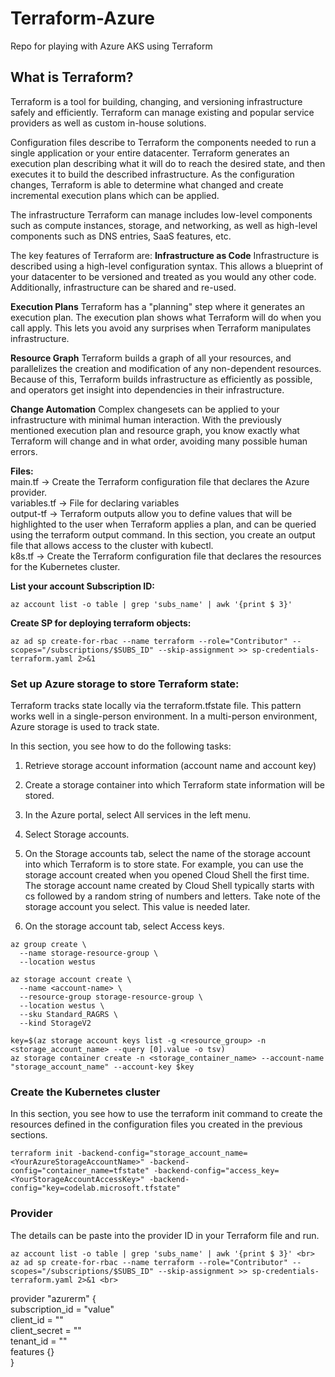 # Terraform-Azure
Repo for playing with Azure AKS using Terraform

## What is Terraform?
Terraform is a tool for building, changing, and versioning infrastructure safely and efficiently. Terraform can manage existing and popular service providers as well as custom in-house solutions.

Configuration files describe to Terraform the components needed to run a single application or your entire datacenter. Terraform generates an execution plan describing what it will do to reach the desired state, and then executes it to build the described infrastructure. As the configuration changes, Terraform is able to determine what changed and create incremental execution plans which can be applied.

The infrastructure Terraform can manage includes low-level components such as compute instances, storage, and networking, as well as high-level components such as DNS entries, SaaS features, etc.

The key features of Terraform are:
__Infrastructure as Code__
Infrastructure is described using a high-level configuration syntax. This allows a blueprint of your datacenter to be versioned and treated as you would any other code. Additionally, infrastructure can be shared and re-used.

__Execution Plans__
Terraform has a "planning" step where it generates an execution plan. The execution plan shows what Terraform will do when you call apply. This lets you avoid any surprises when Terraform manipulates infrastructure.

__Resource Graph__
Terraform builds a graph of all your resources, and parallelizes the creation and modification of any non-dependent resources. Because of this, Terraform builds infrastructure as efficiently as possible, and operators get insight into dependencies in their infrastructure.

__Change Automation__
Complex changesets can be applied to your infrastructure with minimal human interaction. With the previously mentioned execution plan and resource graph, you know exactly what Terraform will change and in what order, avoiding many possible human errors.

__Files:__<br>
main.tf -> Create the Terraform configuration file that declares the Azure provider. <br>
variables.tf -> File for declaring variables <br>
output-tf -> Terraform outputs allow you to define values that will be highlighted to the user when Terraform applies a plan, and can be queried using the terraform output command. In this section, you create an output file that allows access to the cluster with kubectl.<br>
k8s.tf -> Create the Terraform configuration file that declares the resources for the Kubernetes cluster.<br>

__List your account Subscription ID:__
```
az account list -o table | grep 'subs_name' | awk '{print $ 3}'
```
__Create SP for deploying terraform objects:__
```
az ad sp create-for-rbac --name terraform --role="Contributor" --scopes="/subscriptions/$SUBS_ID" --skip-assignment >> sp-credentials-terraform.yaml 2>&1
```

### Set up Azure storage to store Terraform state: <br>

Terraform tracks state locally via the terraform.tfstate file. This pattern works well in a single-person environment. In a multi-person environment, Azure storage is used to track state.<br>

In this section, you see how to do the following tasks:<br>

1. Retrieve storage account information (account name and account key)<br>
2. Create a storage container into which Terraform state information will be stored.<br>
3. In the Azure portal, select All services in the left menu.<br>

4. Select Storage accounts.<br>

5. On the Storage accounts tab, select the name of the storage account into which Terraform is to store state. For example, you can use the storage account created when you opened Cloud Shell the first time. The storage account name created by Cloud Shell typically starts with cs followed by a random string of numbers and letters. Take note of the storage account you select. This value is needed later.<br>

6. On the storage account tab, select Access keys.<br>

```
az group create \
  --name storage-resource-group \
  --location westus
  
az storage account create \
  --name <account-name> \
  --resource-group storage-resource-group \
  --location westus \
  --sku Standard_RAGRS \
  --kind StorageV2
  
key=$(az storage account keys list -g <resource_group> -n <storage_account_name> --query [0].value -o tsv)
az storage container create -n <storage_container_name> --account-name "storage_account_name" --account-key $key
```

### Create the Kubernetes cluster
In this section, you see how to use the terraform init command to create the resources defined in the configuration files you created in the previous sections.

```
terraform init -backend-config="storage_account_name=<YourAzureStorageAccountName>" -backend-config="container_name=tfstate" -backend-config="access_key=<YourStorageAccountAccessKey>" -backend-config="key=codelab.microsoft.tfstate" 
```

### Provider
The details can be paste into the provider ID in your Terraform file and run.<br>
```
az account list -o table | grep 'subs_name' | awk '{print $ 3}' <br>
az ad sp create-for-rbac --name terraform --role="Contributor" --scopes="/subscriptions/$SUBS_ID" --skip-assignment >> sp-credentials-terraform.yaml 2>&1 <br>
```
provider "azurerm" {<br>
subscription_id = "value"<br>
client_id = ""<br>
client_secret = ""<br>
tenant_id = ""<br>
features {}<br>
}<br>
